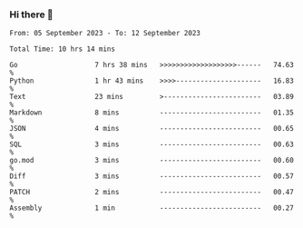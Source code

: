 ### Hi there 👋

<!--
**zhumeme/zhumeme** is a ✨ _special_ ✨ repository because its `README.md` (this file) appears on your GitHub profile.

Here are some ideas to get you started:

- 🔭 I’m currently working on ...
- 🌱 I’m currently learning ...
- 👯 I’m looking to collaborate on ...
- 🤔 I’m looking for help with ...
- 💬 Ask me about ...
- 📫 How to reach me: ...
- 😄 Pronouns: ...
- ⚡ Fun fact: ...
-->

<!--START_SECTION:waka-->

```all_time
From: 05 September 2023 - To: 12 September 2023

Total Time: 10 hrs 14 mins

Go                   7 hrs 38 mins   >>>>>>>>>>>>>>>>>>>------   74.63 %
Python               1 hr 43 mins    >>>>---------------------   16.83 %
Text                 23 mins         >------------------------   03.89 %
Markdown             8 mins          -------------------------   01.35 %
JSON                 4 mins          -------------------------   00.65 %
SQL                  3 mins          -------------------------   00.63 %
go.mod               3 mins          -------------------------   00.60 %
Diff                 3 mins          -------------------------   00.57 %
PATCH                2 mins          -------------------------   00.47 %
Assembly             1 min           -------------------------   00.27 %
```

<!--END_SECTION:waka-->
